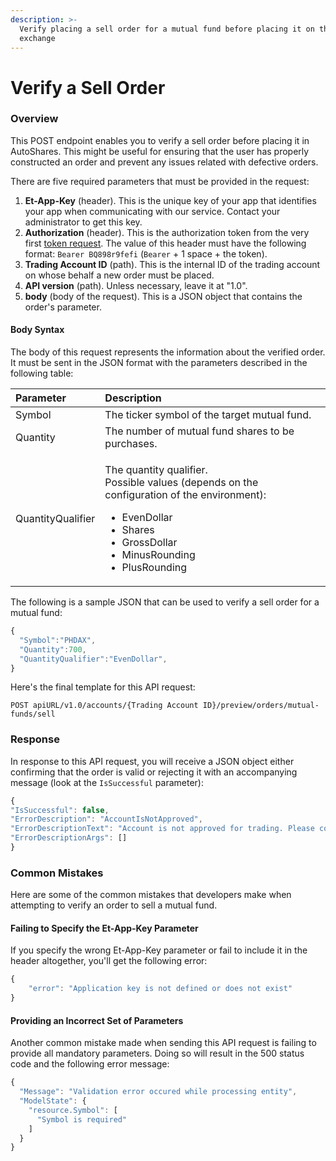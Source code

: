```yaml
---
description: >-
  Verify placing a sell order for a mutual fund before placing it on the
  exchange
---
```


# Verify a Sell Order

### Overview

This POST endpoint enables you to verify a sell order before placing it in AutoShares. This might be useful for ensuring that the user has properly constructed an order and prevent any issues related with defective orders.

There are five required parameters that must be provided in the request:

1. **Et-App-Key** \(header\). This is the unique key of your app that identifies your app when communicating with our service. Contact your administrator to get this key.
2. **Authorization** \(header\). This is the authorization token from the very first [token request](../../authentication/requesting-tokens/). The value of this header must have the following format: `Bearer BQ898r9fefi` \(`Bearer` + 1 space + the token\).
3. **Trading Account ID** \(path\). This is the internal ID of the trading account on whose behalf a new order must be placed. 
4. **API version** \(path\). Unless necessary, leave it at "1.0".
5. **body** \(body of the request\). This is a JSON object that contains the order's parameter. 

#### Body Syntax

The body of this request represents the information about the verified order. It must be sent in the JSON format with the parameters described in the following table:

<table>
  <thead>
    <tr>
      <th style="text-align:left">Parameter</th>
      <th style="text-align:left">Description</th>
    </tr>
  </thead>
  <tbody>
    <tr>
      <td style="text-align:left">Symbol</td>
      <td style="text-align:left">The ticker symbol of the target mutual fund.</td>
    </tr>
    <tr>
      <td style="text-align:left">Quantity</td>
      <td style="text-align:left">The number of mutual fund shares to be purchases.</td>
    </tr>
    <tr>
      <td style="text-align:left">QuantityQualifier</td>
      <td style="text-align:left">
        <p>The quantity qualifier.
          <br />Possible values (depends on the configuration of the environment):</p>
        <ul>
          <li>EvenDollar</li>
          <li>Shares</li>
          <li>GrossDollar</li>
          <li>MinusRounding</li>
          <li>PlusRounding</li>
        </ul>
      </td>
    </tr>
  </tbody>
</table>

The following is a sample JSON that can be used to verify a sell order for a mutual fund:

```javascript
{
  "Symbol":"PHDAX",
  "Quantity":700,
  "QuantityQualifier":"EvenDollar",
}
```

Here's the final template for this API request:

```text
POST apiURL/v1.0/accounts/{Trading Account ID}/preview/orders/mutual-funds/sell
```

### Response

In response to this API request, you will receive a JSON object either confirming that the order is valid or rejecting it with an accompanying message \(look at the `IsSuccessful` parameter\):

```javascript
{ 
"IsSuccessful": false, 
"ErrorDescription": "AccountIsNotApproved", 
"ErrorDescriptionText": "Account is not approved for trading. Please contact our support team.", 
"ErrorDescriptionArgs": [] 
}
```

### Common Mistakes

Here are some of the common mistakes that developers make when attempting to verify an order to sell a mutual fund.

#### Failing to Specify the Et-App-Key Parameter

If you specify the wrong Et-App-Key parameter or fail to include it in the header altogether, you'll get the following error:

```javascript
{
    "error": "Application key is not defined or does not exist"
}
```

#### Providing an Incorrect Set of Parameters

Another common mistake made when sending this API request is failing to provide all mandatory parameters. Doing so will result in the 500 status code and the following error message:

```javascript
{
  "Message": "Validation error occured while processing entity",
  "ModelState": {
    "resource.Symbol": [
      "Symbol is required"
    ]
  }
}
```

